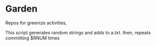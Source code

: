 # Garden
Repos for greenize activities,

This script generates random strings and adds to a.txt.
then, repeats committing $RNUM times
